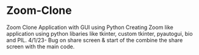 # Zoom-Clone
Zoom Clone Application with GUI using Python
Creating Zoom like application using python libaries like tkinter, custom tkinter, pyautogui, bio and PIL.
4/1/23- Bug on share screen & start of the combine the share screen with the main code.
